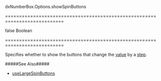 <!--id-->dxNumberBox.Options.showSpinButtons<!--/id-->
===========================================================================
<!--default-->false<!--/default-->
<!--type-->Boolean<!--/type-->
===========================================================================

<!--shortDescription-->
Specifies whether to show the buttons that change the [value](/Documentation/ApiReference/UI_Widgets/dxNumberBox/Configuration/#value) by a [step](/Documentation/ApiReference/UI_Widgets/dxNumberBox/Configuration/#step).
<!--/shortDescription-->

<!--fullDescription-->
#####See Also#####
- [useLargeSpinButtons](/Documentation/ApiReference/UI_Widgets/dxNumberBox/Configuration/#useLargeSpinButtons)
<!--/fullDescription-->